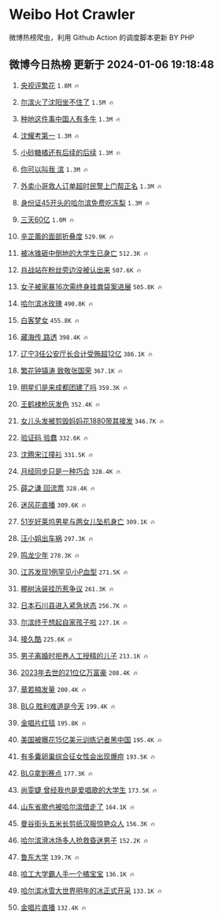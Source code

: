 # Weibo Hot Crawler 



微博热榜爬虫，利用 Github Action 的调度脚本更新 BY PHP 


## 微博今日热榜 更新于 2024-01-06 19:18:48 
1. [央视评繁花](https://s.weibo.com/weibo?q=%23%E5%A4%AE%E8%A7%86%E8%AF%84%E7%B9%81%E8%8A%B1%23&t=31&band_rank=1&Refer=top) `1.8M 🔥` 

1. [尔滨火了沈阳坐不住了](https://s.weibo.com/weibo?q=%23%E5%B0%94%E6%BB%A8%E7%81%AB%E4%BA%86%E6%B2%88%E9%98%B3%E5%9D%90%E4%B8%8D%E4%BD%8F%E4%BA%86%23&t=31&band_rank=2&Refer=top) `1.5M 🔥` 

1. [种地这件事中国人有多牛](https://s.weibo.com/weibo?q=%23%E7%A7%8D%E5%9C%B0%E8%BF%99%E4%BB%B6%E4%BA%8B%E4%B8%AD%E5%9B%BD%E4%BA%BA%E6%9C%89%E5%A4%9A%E7%89%9B%23&t=31&band_rank=3&Refer=top) `1.3M 🔥` 

1. [沈耀考第一](https://s.weibo.com/weibo?q=%E6%B2%88%E8%80%80%E8%80%83%E7%AC%AC%E4%B8%80&t=31&band_rank=4&Refer=top) `1.3M 🔥` 

1. [小砂糖橘还有后续的后续](https://s.weibo.com/weibo?q=%23%E5%B0%8F%E7%A0%82%E7%B3%96%E6%A9%98%E8%BF%98%E6%9C%89%E5%90%8E%E7%BB%AD%E7%9A%84%E5%90%8E%E7%BB%AD%23&t=31&band_rank=5&Refer=top) `1.3M 🔥` 

1. [你可以叫我 滨](https://s.weibo.com/weibo?q=%E4%BD%A0%E5%8F%AF%E4%BB%A5%E5%8F%AB%E6%88%91%20%E6%BB%A8&t=31&band_rank=6&Refer=top) `1.3M 🔥` 

1. [外卖小哥救人订单超时民警上门帮正名](https://s.weibo.com/weibo?q=%23%E5%A4%96%E5%8D%96%E5%B0%8F%E5%93%A5%E6%95%91%E4%BA%BA%E8%AE%A2%E5%8D%95%E8%B6%85%E6%97%B6%E6%B0%91%E8%AD%A6%E4%B8%8A%E9%97%A8%E5%B8%AE%E6%AD%A3%E5%90%8D%23&t=31&band_rank=7&Refer=top) `1.3M 🔥` 

1. [身份证45开头的哈尔滨免费吃冻梨](https://s.weibo.com/weibo?q=%23%E8%BA%AB%E4%BB%BD%E8%AF%8145%E5%BC%80%E5%A4%B4%E7%9A%84%E5%93%88%E5%B0%94%E6%BB%A8%E5%85%8D%E8%B4%B9%E5%90%83%E5%86%BB%E6%A2%A8%23&t=31&band_rank=8&Refer=top) `1.3M 🔥` 

1. [三天60亿](https://s.weibo.com/weibo?q=%E4%B8%89%E5%A4%A960%E4%BA%BF&t=31&band_rank=9&Refer=top) `1.0M 🔥` 

1. [辛芷蕾的面部折叠度](https://s.weibo.com/weibo?q=%23%E8%BE%9B%E8%8A%B7%E8%95%BE%E7%9A%84%E9%9D%A2%E9%83%A8%E6%8A%98%E5%8F%A0%E5%BA%A6%23&t=31&band_rank=10&Refer=top) `529.9K 🔥` 

1. [被冰锥砸中倒地的大学生已身亡](https://s.weibo.com/weibo?q=%23%E8%A2%AB%E5%86%B0%E9%94%A5%E7%A0%B8%E4%B8%AD%E5%80%92%E5%9C%B0%E7%9A%84%E5%A4%A7%E5%AD%A6%E7%94%9F%E5%B7%B2%E8%BA%AB%E4%BA%A1%23&t=31&band_rank=11&Refer=top) `512.3K 🔥` 

1. [肖战站在粉丝旁边没被认出来](https://s.weibo.com/weibo?q=%23%E8%82%96%E6%88%98%E7%AB%99%E5%9C%A8%E7%B2%89%E4%B8%9D%E6%97%81%E8%BE%B9%E6%B2%A1%E8%A2%AB%E8%AE%A4%E5%87%BA%E6%9D%A5%23&t=31&band_rank=12&Refer=top) `507.6K 🔥` 

1. [女子被家暴16次需终身挂粪袋案进展](https://s.weibo.com/weibo?q=%23%E5%A5%B3%E5%AD%90%E8%A2%AB%E5%AE%B6%E6%9A%B416%E6%AC%A1%E9%9C%80%E7%BB%88%E8%BA%AB%E6%8C%82%E7%B2%AA%E8%A2%8B%E6%A1%88%E8%BF%9B%E5%B1%95%23&t=31&band_rank=13&Refer=top) `505.8K 🔥` 

1. [哈尔滨冰玫瑰](https://s.weibo.com/weibo?q=%E5%93%88%E5%B0%94%E6%BB%A8%E5%86%B0%E7%8E%AB%E7%91%B0&t=31&band_rank=14&Refer=top) `490.8K 🔥` 

1. [白客梦女](https://s.weibo.com/weibo?q=%E7%99%BD%E5%AE%A2%E6%A2%A6%E5%A5%B3&t=31&band_rank=15&Refer=top) `455.8K 🔥` 

1. [藏海传 路透](https://s.weibo.com/weibo?q=%E8%97%8F%E6%B5%B7%E4%BC%A0%20%E8%B7%AF%E9%80%8F&t=31&band_rank=16&Refer=top) `398.4K 🔥` 

1. [辽宁3任公安厅长合计受贿超12亿](https://s.weibo.com/weibo?q=%23%E8%BE%BD%E5%AE%813%E4%BB%BB%E5%85%AC%E5%AE%89%E5%8E%85%E9%95%BF%E5%90%88%E8%AE%A1%E5%8F%97%E8%B4%BF%E8%B6%8512%E4%BA%BF%23&t=31&band_rank=17&Refer=top) `386.1K 🔥` 

1. [繁花钟镇涛 致敬张国荣](https://s.weibo.com/weibo?q=%E7%B9%81%E8%8A%B1%E9%92%9F%E9%95%87%E6%B6%9B%20%E8%87%B4%E6%95%AC%E5%BC%A0%E5%9B%BD%E8%8D%A3&t=31&band_rank=18&Refer=top) `367.1K 🔥` 

1. [明星们是来成都团建了吗](https://s.weibo.com/weibo?q=%23%E6%98%8E%E6%98%9F%E4%BB%AC%E6%98%AF%E6%9D%A5%E6%88%90%E9%83%BD%E5%9B%A2%E5%BB%BA%E4%BA%86%E5%90%97%23&t=31&band_rank=19&Refer=top) `359.3K 🔥` 

1. [王鹤棣枪灰发色](https://s.weibo.com/weibo?q=%23%E7%8E%8B%E9%B9%A4%E6%A3%A3%E6%9E%AA%E7%81%B0%E5%8F%91%E8%89%B2%23&t=31&band_rank=20&Refer=top) `352.4K 🔥` 

1. [女儿头发被剪毁妈妈花1880带其接发](https://s.weibo.com/weibo?q=%23%E5%A5%B3%E5%84%BF%E5%A4%B4%E5%8F%91%E8%A2%AB%E5%89%AA%E6%AF%81%E5%A6%88%E5%A6%88%E8%8A%B11880%E5%B8%A6%E5%85%B6%E6%8E%A5%E5%8F%91%23&t=31&band_rank=21&Refer=top) `346.7K 🔥` 

1. [验证码 验蠢](https://s.weibo.com/weibo?q=%E9%AA%8C%E8%AF%81%E7%A0%81%20%E9%AA%8C%E8%A0%A2&t=31&band_rank=22&Refer=top) `332.6K 🔥` 

1. [沈腾宋江撞衫](https://s.weibo.com/weibo?q=%23%E6%B2%88%E8%85%BE%E5%AE%8B%E6%B1%9F%E6%92%9E%E8%A1%AB%23&t=31&band_rank=23&Refer=top) `331.5K 🔥` 

1. [月经同步只是一种巧合](https://s.weibo.com/weibo?q=%23%E6%9C%88%E7%BB%8F%E5%90%8C%E6%AD%A5%E5%8F%AA%E6%98%AF%E4%B8%80%E7%A7%8D%E5%B7%A7%E5%90%88%23&t=31&band_rank=24&Refer=top) `328.4K 🔥` 

1. [薛之谦 回流票](https://s.weibo.com/weibo?q=%E8%96%9B%E4%B9%8B%E8%B0%A6%20%E5%9B%9E%E6%B5%81%E7%A5%A8&t=31&band_rank=25&Refer=top) `328.4K 🔥` 

1. [迷风花直播](https://s.weibo.com/weibo?q=%E8%BF%B7%E9%A3%8E%E8%8A%B1%E7%9B%B4%E6%92%AD&t=31&band_rank=26&Refer=top) `309.6K 🔥` 

1. [51岁好莱坞男星与两女儿坠机身亡](https://s.weibo.com/weibo?q=%2351%E5%B2%81%E5%A5%BD%E8%8E%B1%E5%9D%9E%E7%94%B7%E6%98%9F%E4%B8%8E%E4%B8%A4%E5%A5%B3%E5%84%BF%E5%9D%A0%E6%9C%BA%E8%BA%AB%E4%BA%A1%23&t=31&band_rank=27&Refer=top) `309.1K 🔥` 

1. [汪小姐出车祸](https://s.weibo.com/weibo?q=%23%E6%B1%AA%E5%B0%8F%E5%A7%90%E5%87%BA%E8%BD%A6%E7%A5%B8%23&t=31&band_rank=28&Refer=top) `297.3K 🔥` 

1. [鸣龙少年](https://s.weibo.com/weibo?q=%E9%B8%A3%E9%BE%99%E5%B0%91%E5%B9%B4&t=31&band_rank=29&Refer=top) `278.3K 🔥` 

1. [江苏发现1例罕见小P血型](https://s.weibo.com/weibo?q=%23%E6%B1%9F%E8%8B%8F%E5%8F%91%E7%8E%B01%E4%BE%8B%E7%BD%95%E8%A7%81%E5%B0%8FP%E8%A1%80%E5%9E%8B%23&t=31&band_rank=30&Refer=top) `271.5K 🔥` 

1. [椰树泳装挂历惹争议](https://s.weibo.com/weibo?q=%23%E6%A4%B0%E6%A0%91%E6%B3%B3%E8%A3%85%E6%8C%82%E5%8E%86%E6%83%B9%E4%BA%89%E8%AE%AE%23&t=31&band_rank=31&Refer=top) `261.3K 🔥` 

1. [日本石川县进入紧急状态](https://s.weibo.com/weibo?q=%23%E6%97%A5%E6%9C%AC%E7%9F%B3%E5%B7%9D%E5%8E%BF%E8%BF%9B%E5%85%A5%E7%B4%A7%E6%80%A5%E7%8A%B6%E6%80%81%23&t=31&band_rank=32&Refer=top) `256.7K 🔥` 

1. [尔滨终于想起自家孩子啦](https://s.weibo.com/weibo?q=%23%E5%B0%94%E6%BB%A8%E7%BB%88%E4%BA%8E%E6%83%B3%E8%B5%B7%E8%87%AA%E5%AE%B6%E5%AD%A9%E5%AD%90%E5%95%A6%23&t=31&band_rank=33&Refer=top) `227.1K 🔥` 

1. [接久酷](https://s.weibo.com/weibo?q=%E6%8E%A5%E4%B9%85%E9%85%B7&t=31&band_rank=34&Refer=top) `225.6K 🔥` 

1. [男子离婚时拒养人工授精的儿子](https://s.weibo.com/weibo?q=%23%E7%94%B7%E5%AD%90%E7%A6%BB%E5%A9%9A%E6%97%B6%E6%8B%92%E5%85%BB%E4%BA%BA%E5%B7%A5%E6%8E%88%E7%B2%BE%E7%9A%84%E5%84%BF%E5%AD%90%23&t=31&band_rank=35&Refer=top) `213.1K 🔥` 

1. [2023年去世的21位亿万富豪](https://s.weibo.com/weibo?q=%232023%E5%B9%B4%E5%8E%BB%E4%B8%96%E7%9A%8421%E4%BD%8D%E4%BA%BF%E4%B8%87%E5%AF%8C%E8%B1%AA%23&t=31&band_rank=36&Refer=top) `208.4K 🔥` 

1. [章若楠发量](https://s.weibo.com/weibo?q=%E7%AB%A0%E8%8B%A5%E6%A5%A0%E5%8F%91%E9%87%8F&t=31&band_rank=37&Refer=top) `200.4K 🔥` 

1. [BLG 胜利难道是今天](https://s.weibo.com/weibo?q=BLG%20%E8%83%9C%E5%88%A9%E9%9A%BE%E9%81%93%E6%98%AF%E4%BB%8A%E5%A4%A9&t=31&band_rank=38&Refer=top) `199.4K 🔥` 

1. [金唱片红毯](https://s.weibo.com/weibo?q=%E9%87%91%E5%94%B1%E7%89%87%E7%BA%A2%E6%AF%AF&t=31&band_rank=39&Refer=top) `195.8K 🔥` 

1. [美国被曝花15亿美元训练记者黑中国](https://s.weibo.com/weibo?q=%23%E7%BE%8E%E5%9B%BD%E8%A2%AB%E6%9B%9D%E8%8A%B115%E4%BA%BF%E7%BE%8E%E5%85%83%E8%AE%AD%E7%BB%83%E8%AE%B0%E8%80%85%E9%BB%91%E4%B8%AD%E5%9B%BD%23&t=31&band_rank=40&Refer=top) `195.4K 🔥` 

1. [有多囊卵巢综合征女性会出现爆痘](https://s.weibo.com/weibo?q=%23%E6%9C%89%E5%A4%9A%E5%9B%8A%E5%8D%B5%E5%B7%A2%E7%BB%BC%E5%90%88%E5%BE%81%E5%A5%B3%E6%80%A7%E4%BC%9A%E5%87%BA%E7%8E%B0%E7%88%86%E7%97%98%23&t=31&band_rank=41&Refer=top) `193.5K 🔥` 

1. [BLG拿到赛点](https://s.weibo.com/weibo?q=BLG%E6%8B%BF%E5%88%B0%E8%B5%9B%E7%82%B9&t=31&band_rank=42&Refer=top) `177.3K 🔥` 

1. [尚雯婕 曾经我也是爱唱歌的大学生](https://s.weibo.com/weibo?q=%E5%B0%9A%E9%9B%AF%E5%A9%95%20%E6%9B%BE%E7%BB%8F%E6%88%91%E4%B9%9F%E6%98%AF%E7%88%B1%E5%94%B1%E6%AD%8C%E7%9A%84%E5%A4%A7%E5%AD%A6%E7%94%9F&t=31&band_rank=43&Refer=top) `173.5K 🔥` 

1. [山东省歌也被哈尔滨借走了](https://s.weibo.com/weibo?q=%23%E5%B1%B1%E4%B8%9C%E7%9C%81%E6%AD%8C%E4%B9%9F%E8%A2%AB%E5%93%88%E5%B0%94%E6%BB%A8%E5%80%9F%E8%B5%B0%E4%BA%86%23&t=31&band_rank=44&Refer=top) `164.1K 🔥` 

1. [曼谷街头五米长剪纸汉服惊艳众人](https://s.weibo.com/weibo?q=%23%E6%9B%BC%E8%B0%B7%E8%A1%97%E5%A4%B4%E4%BA%94%E7%B1%B3%E9%95%BF%E5%89%AA%E7%BA%B8%E6%B1%89%E6%9C%8D%E6%83%8A%E8%89%B3%E4%BC%97%E4%BA%BA%23&t=31&band_rank=45&Refer=top) `156.3K 🔥` 

1. [哈尔滨滑冰场多人抢救昏迷男子](https://s.weibo.com/weibo?q=%23%E5%93%88%E5%B0%94%E6%BB%A8%E6%BB%91%E5%86%B0%E5%9C%BA%E5%A4%9A%E4%BA%BA%E6%8A%A2%E6%95%91%E6%98%8F%E8%BF%B7%E7%94%B7%E5%AD%90%23&t=31&band_rank=46&Refer=top) `152.2K 🔥` 

1. [鲁东大学](https://s.weibo.com/weibo?q=%E9%B2%81%E4%B8%9C%E5%A4%A7%E5%AD%A6&t=31&band_rank=47&Refer=top) `139.7K 🔥` 

1. [哈工大学霸人手一个橘宝宝](https://s.weibo.com/weibo?q=%23%E5%93%88%E5%B7%A5%E5%A4%A7%E5%AD%A6%E9%9C%B8%E4%BA%BA%E6%89%8B%E4%B8%80%E4%B8%AA%E6%A9%98%E5%AE%9D%E5%AE%9D%23&t=31&band_rank=48&Refer=top) `136.1K 🔥` 

1. [哈尔滨冰雪大世界明年的冰正式开采](https://s.weibo.com/weibo?q=%23%E5%93%88%E5%B0%94%E6%BB%A8%E5%86%B0%E9%9B%AA%E5%A4%A7%E4%B8%96%E7%95%8C%E6%98%8E%E5%B9%B4%E7%9A%84%E5%86%B0%E6%AD%A3%E5%BC%8F%E5%BC%80%E9%87%87%23&t=31&band_rank=49&Refer=top) `133.1K 🔥` 

1. [金唱片直播](https://s.weibo.com/weibo?q=%E9%87%91%E5%94%B1%E7%89%87%E7%9B%B4%E6%92%AD&t=31&band_rank=50&Refer=top) `132.4K 🔥` 

